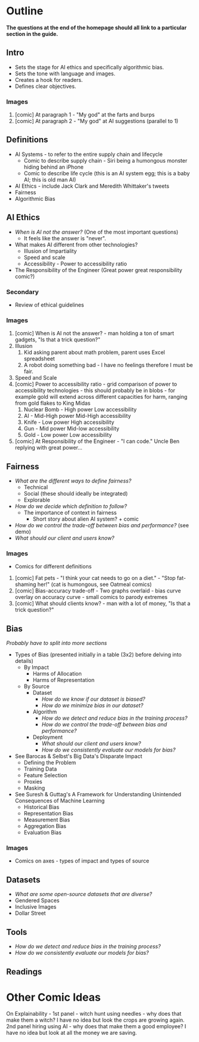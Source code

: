 # Outline

**The questions at the end of the homepage should all link to a particular section in the guide.**

## Intro

- Sets the stage for AI ethics and specifically algorithmic bias.
- Sets the tone with language and images.
- Creates a hook for readers.
- Defines clear objectives.

### Images

1. [comic] At paragraph 1 - "My god" at the farts and burps
2. [comic] At paragraph 2 - "My god" at AI suggestions (parallel to 1)

## Definitions

- AI Systems - to refer to the entire supply chain and lifecycle
  - Comic to describe supply chain - Siri being a humongous monster hiding behind an iPhone
  - Comic to describe life cycle (this is an AI system egg; this is a baby AI; this is old man AI)
- AI Ethics - include Jack Clark and Meredith Whittaker's tweets
- Fairness
- Algorithmic Bias

## AI Ethics

- *When is AI not the answer?* (One of the most important questions)
  - It feels like the answer is "never".
- What makes AI different from other technologies?
  - Illusion of Impartiality
  - Speed and scale
  - Accessibility - Power to accessibility ratio
- The Responsibility of the Engineer (Great power great responsibility comic?)

### Secondary

- Review of ethical guidelines 

### Images

1. [comic] When is AI not the answer? - man holding a ton of smart gadgets, "Is that a trick question?"
2. Illusion
   1. Kid asking parent about math problem, parent uses Excel spreadsheet
   2. A robot doing something bad - I have no feelings therefore I must be fair.
3. Speed and Scale
4. [comic] Power to accessibility ratio - grid comparison of power to accessibility technologies - this should probably be in blobs - for example gold will extend across different capacities for harm, ranging from gold flakes to King Midas
   1. Nuclear Bomb - High power Low accessibility
   2. AI - Mid-High power Mid-High accessibility
   3. Knife - Low power High accessibility
   4. Gun - Mid power Mid-low accessibility
   5. Gold - Low power Low accessibility
5. [comic] At Responsibility of the Engineer - "I can code." Uncle Ben replying with great power...

## Fairness

- *What are the different ways to define fairness?*
  - Technical
  - Social (these should ideally be integrated)
  - Explorable
- *How do we decide which definition to follow?*
  - The importance of context in fairness
    - Short story about alien AI system? + comic
- *How do we control the trade-off between bias and performance?* (see demo)
- *What should our client and users know?*

### Images

- Comics for different definitions

1. [comic] Fat pets - "I think your cat needs to go on a diet." - "Stop fat-shaming her!" (cat is humongous, see Oatmeal comics)
2. [comic] Bias-accuracy trade-off - Two graphs overlaid - bias curve overlay on accuracy curve - small comics to parody extremes
3. [comic] What should clients know? - man with a lot of money, "Is that a trick question?"

## Bias

*Probably have to split into more sections*

- Types of Bias (presented initially in a table (3x2) before delving into details)
	- By Impact
		- Harms of Allocation
		- Harms of Representation
	- By Source
		- Dataset
			- *How do we know if our dataset is biased?*
			- *How do we minimize bias in our dataset?*
		- Algorithm
			- *How do we detect and reduce bias in the training process?*
			- *How do we control the trade-off between bias and performance?*
		- Deployment
			- *What should our client and users know?*
			- *How do we consistently evaluate our models for bias?*
- See Barocas & Selbst's Big Data's Disparate Impact
  - Defining the Problem
  - Training Data
  - Feature Selection
  - Proxies
  - Masking
- See Suresh & Guttag's A Framework for Understanding Unintended Consequences of Machine Learning
  - Historical Bias
  - Representation Bias
  - Measurement Bias
  - Aggregation Bias
  - Evaluation Bias

### Images

- Comics on axes - types of impact and types of source

## Datasets

- *What are some open-source datasets that are diverse?*
- Gendered Spaces
- Inclusive Images
- Dollar Street

## Tools

- *How do we detect and reduce bias in the training process?*
- *How do we consistently evaluate our models for bias?*

## Readings

# Other Comic Ideas

On Explainability - 1st panel - witch hunt using needles - why does that make them a witch? I have no idea but look the crops are growing again. 2nd panel hiring using AI - why does that make them a good employee? I have no idea but look at all the money we are saving.